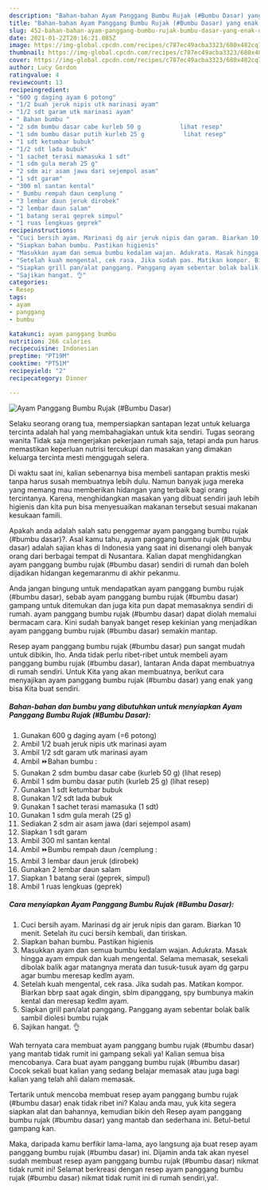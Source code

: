 ```yaml
---
description: "Bahan-bahan Ayam Panggang Bumbu Rujak (#Bumbu Dasar) yang enak Untuk Jualan"
title: "Bahan-bahan Ayam Panggang Bumbu Rujak (#Bumbu Dasar) yang enak Untuk Jualan"
slug: 452-bahan-bahan-ayam-panggang-bumbu-rujak-bumbu-dasar-yang-enak-untuk-jualan
date: 2021-01-22T20:16:21.085Z
image: https://img-global.cpcdn.com/recipes/c787ec49acba3323/680x482cq70/ayam-panggang-bumbu-rujak-bumbu-dasar-foto-resep-utama.jpg
thumbnail: https://img-global.cpcdn.com/recipes/c787ec49acba3323/680x482cq70/ayam-panggang-bumbu-rujak-bumbu-dasar-foto-resep-utama.jpg
cover: https://img-global.cpcdn.com/recipes/c787ec49acba3323/680x482cq70/ayam-panggang-bumbu-rujak-bumbu-dasar-foto-resep-utama.jpg
author: Lucy Gordon
ratingvalue: 4
reviewcount: 13
recipeingredient:
- "600 g daging ayam 6 potong"
- "1/2 buah jeruk nipis utk marinasi ayam"
- "1/2 sdt garam utk marinasi ayam"
- " Bahan bumbu "
- "2 sdm bumbu dasar cabe kurleb 50 g           lihat resep"
- "1 sdm bumbu dasar putih kurleb 25 g           lihat resep"
- "1 sdt ketumbar bubuk"
- "1/2 sdt lada bubuk"
- "1 sachet terasi mamasuka 1 sdt"
- "1 sdm gula merah 25 g"
- "2 sdm air asam jawa dari sejempol asam"
- "1 sdt garam"
- "300 ml santan kental"
- " Bumbu rempah daun cemplung "
- "3 lembar daun jeruk dirobek"
- "2 lembar daun salam"
- "1 batang serai geprek simpul"
- "1 ruas lengkuas geprek"
recipeinstructions:
- "Cuci bersih ayam. Marinasi dg air jeruk nipis dan garam. Biarkan 10 menit. Setelah itu cuci bersih kembali, dan tiriskan."
- "Siapkan bahan bumbu. Pastikan higienis"
- "Masukkan ayam dan semua bumbu kedalam wajan. Adukrata. Masak hingga ayam empuk dan kuah mengental. Selama memasak, sesekali dibolak balik agar matangnya merata dan tusuk-tusuk ayam dg garpu agar bumbu meresap kedlm ayam."
- "Setelah kuah mengental, cek rasa. Jika sudah pas. Matikan kompor. Biarkan bbrp saat agak dingin, sblm dipanggang, spy bumbunya makin kental dan meresap kedlm ayam."
- "Siapkan grill pan/alat panggang. Panggang ayam sebentar bolak balik sambil diolesi bumbu rujak"
- "Sajikan hangat. 👌"
categories:
- Resep
tags:
- ayam
- panggang
- bumbu

katakunci: ayam panggang bumbu 
nutrition: 266 calories
recipecuisine: Indonesian
preptime: "PT19M"
cooktime: "PT51M"
recipeyield: "2"
recipecategory: Dinner

---
```



![Ayam Panggang Bumbu Rujak (#Bumbu Dasar)](https://img-global.cpcdn.com/recipes/c787ec49acba3323/680x482cq70/ayam-panggang-bumbu-rujak-bumbu-dasar-foto-resep-utama.jpg)

Selaku seorang orang tua, mempersiapkan santapan lezat untuk keluarga tercinta adalah hal yang membahagiakan untuk kita sendiri. Tugas seorang  wanita Tidak saja mengerjakan pekerjaan rumah saja, tetapi anda pun harus memastikan keperluan nutrisi tercukupi dan masakan yang dimakan keluarga tercinta mesti menggugah selera.

Di waktu  saat ini, kalian sebenarnya bisa membeli santapan praktis meski tanpa harus susah membuatnya lebih dulu. Namun banyak juga mereka yang memang mau memberikan hidangan yang terbaik bagi orang tercintanya. Karena, menghidangkan masakan yang dibuat sendiri jauh lebih higienis dan kita pun bisa menyesuaikan makanan tersebut sesuai makanan kesukaan famili. 



Apakah anda adalah salah satu penggemar ayam panggang bumbu rujak (#bumbu dasar)?. Asal kamu tahu, ayam panggang bumbu rujak (#bumbu dasar) adalah sajian khas di Indonesia yang saat ini disenangi oleh banyak orang dari berbagai tempat di Nusantara. Kalian dapat menghidangkan ayam panggang bumbu rujak (#bumbu dasar) sendiri di rumah dan boleh dijadikan hidangan kegemaranmu di akhir pekanmu.

Anda jangan bingung untuk mendapatkan ayam panggang bumbu rujak (#bumbu dasar), sebab ayam panggang bumbu rujak (#bumbu dasar) gampang untuk ditemukan dan juga kita pun dapat memasaknya sendiri di rumah. ayam panggang bumbu rujak (#bumbu dasar) dapat diolah memalui bermacam cara. Kini sudah banyak banget resep kekinian yang menjadikan ayam panggang bumbu rujak (#bumbu dasar) semakin mantap.

Resep ayam panggang bumbu rujak (#bumbu dasar) pun sangat mudah untuk dibikin, lho. Anda tidak perlu ribet-ribet untuk membeli ayam panggang bumbu rujak (#bumbu dasar), lantaran Anda dapat membuatnya di rumah sendiri. Untuk Kita yang akan membuatnya, berikut cara menyajikan ayam panggang bumbu rujak (#bumbu dasar) yang enak yang bisa Kita buat sendiri.

<!--inarticleads1-->

##### Bahan-bahan dan bumbu yang dibutuhkan untuk menyiapkan Ayam Panggang Bumbu Rujak (#Bumbu Dasar):

1. Gunakan 600 g daging ayam (=6 potong)
1. Ambil 1/2 buah jeruk nipis utk marinasi ayam
1. Ambil 1/2 sdt garam utk marinasi ayam
1. Ambil  ⏩Bahan bumbu :
1. Gunakan 2 sdm bumbu dasar cabe (kurleb 50 g)           (lihat resep)
1. Ambil 1 sdm bumbu dasar putih (kurleb 25 g)           (lihat resep)
1. Gunakan 1 sdt ketumbar bubuk
1. Gunakan 1/2 sdt lada bubuk
1. Gunakan 1 sachet terasi mamasuka (1 sdt)
1. Gunakan 1 sdm gula merah (25 g)
1. Sediakan 2 sdm air asam jawa (dari sejempol asam)
1. Siapkan 1 sdt garam
1. Ambil 300 ml santan kental
1. Ambil  ⏩Bumbu rempah daun /cemplung :
1. Ambil 3 lembar daun jeruk (dirobek)
1. Gunakan 2 lembar daun salam
1. Siapkan 1 batang serai (geprek, simpul)
1. Ambil 1 ruas lengkuas (geprek)




<!--inarticleads2-->

##### Cara menyiapkan Ayam Panggang Bumbu Rujak (#Bumbu Dasar):

1. Cuci bersih ayam. Marinasi dg air jeruk nipis dan garam. Biarkan 10 menit. Setelah itu cuci bersih kembali, dan tiriskan.
1. Siapkan bahan bumbu. Pastikan higienis
1. Masukkan ayam dan semua bumbu kedalam wajan. Adukrata. Masak hingga ayam empuk dan kuah mengental. Selama memasak, sesekali dibolak balik agar matangnya merata dan tusuk-tusuk ayam dg garpu agar bumbu meresap kedlm ayam.
1. Setelah kuah mengental, cek rasa. Jika sudah pas. Matikan kompor. Biarkan bbrp saat agak dingin, sblm dipanggang, spy bumbunya makin kental dan meresap kedlm ayam.
1. Siapkan grill pan/alat panggang. Panggang ayam sebentar bolak balik sambil diolesi bumbu rujak
1. Sajikan hangat. 👌




Wah ternyata cara membuat ayam panggang bumbu rujak (#bumbu dasar) yang mantab tidak rumit ini gampang sekali ya! Kalian semua bisa mencobanya. Cara buat ayam panggang bumbu rujak (#bumbu dasar) Cocok sekali buat kalian yang sedang belajar memasak atau juga bagi kalian yang telah ahli dalam memasak.

Tertarik untuk mencoba membuat resep ayam panggang bumbu rujak (#bumbu dasar) enak tidak ribet ini? Kalau anda mau, yuk kita segera siapkan alat dan bahannya, kemudian bikin deh Resep ayam panggang bumbu rujak (#bumbu dasar) yang mantab dan sederhana ini. Betul-betul gampang kan. 

Maka, daripada kamu berfikir lama-lama, ayo langsung aja buat resep ayam panggang bumbu rujak (#bumbu dasar) ini. Dijamin anda tak akan nyesel sudah membuat resep ayam panggang bumbu rujak (#bumbu dasar) nikmat tidak rumit ini! Selamat berkreasi dengan resep ayam panggang bumbu rujak (#bumbu dasar) nikmat tidak rumit ini di rumah sendiri,ya!.

